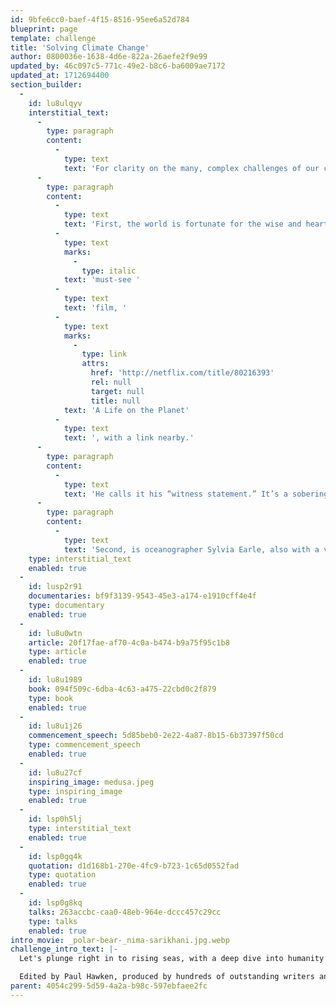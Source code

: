 ```yaml
---
id: 9bfe6cc0-baef-4f15-8516-95ee6a52d784
blueprint: page
template: challenge
title: 'Solving Climate Change'
author: 0800036e-1638-4d6e-822a-26aefe2f9e99
updated_by: 46c097c5-771c-49e2-b8c6-ba6009ae7172
updated_at: 1712694400
section_builder:
  -
    id: lu8ulqyv
    interstitial_text:
      -
        type: paragraph
        content:
          -
            type: text
            text: 'For clarity on the many, complex challenges of our changing climate, there are two voices that, for me, ring most clearly in all the words and images that have besieged us over the last twenty years.'
      -
        type: paragraph
        content:
          -
            type: text
            text: 'First, the world is fortunate for the wise and heartfelt voice of 94-year-old naturalist, broadcaster and humanist, Sir David Attenborough. He not only clarifies the climate crisis; he also delineates clear solutions, as in his '
          -
            type: text
            marks:
              -
                type: italic
            text: 'must-see '
          -
            type: text
            text: 'film, '
          -
            type: text
            marks:
              -
                type: link
                attrs:
                  href: 'http://netflix.com/title/80216393'
                  rel: null
                  target: null
                  title: null
            text: 'A Life on the Planet'
          -
            type: text
            text: ', with a link nearby.'
      -
        type: paragraph
        content:
          -
            type: text
            text: 'He calls it his “witness statement.” It’s a sobering yet hopeful investigation of the actions to which all of us must commit our minds and hearts in full measure.'
      -
        type: paragraph
        content:
          -
            type: text
            text: 'Second, is oceanographer Sylvia Earle, also with a video link nearby, sharing a lifetime’s love of and experience with the oceans. With humor and wisdom, she urges us to pay attention and take action.   '
    type: interstitial_text
    enabled: true
  -
    id: lusp2r91
    documentaries: bf9f3139-9543-45e3-a174-e1910cff4e4f
    type: documentary
    enabled: true
  -
    id: lu8u0wtn
    article: 20f17fae-af70-4c0a-b474-b9a75f95c1b8
    type: article
    enabled: true
  -
    id: lu8u1989
    book: 094f509c-6dba-4c63-a475-22cbd0c2f879
    type: book
    enabled: true
  -
    id: lu8u1j26
    commencement_speech: 5d85beb0-2e22-4a87-8b15-6b37397f50cd
    type: commencement_speech
    enabled: true
  -
    id: lu8u27cf
    inspiring_image: medusa.jpeg
    type: inspiring_image
    enabled: true
  -
    id: lsp0h5lj
    type: interstitial_text
    enabled: true
  -
    id: lsp0gq4k
    quotation: d1d168b1-270e-4fc9-b723-1c65d0552fad
    type: quotation
    enabled: true
  -
    id: lsp0g8kq
    talks: 263accbc-caa0-48eb-964e-dccc457c29cc
    type: talks
    enabled: true
intro_movie: _polar-bear-_nima-sarikhani.jpg.webp
challenge_intro_text: |-
  Let's plunge right in to rising seas, with a deep dive into humanity’s climate crisis. The title says it all: “Drawdown. The Most Comprehensive Plan Ever Proposed to Reverse Global Warning.”

  Edited by Paul Hawken, produced by hundreds of outstanding writers and researchers from across the continents, this is indeed a visionary and comprehensive resource for understanding both the challenges and solutions of this climate change era, the Anthropocene. This is truly an exciting and hopeful read.
parent: 4054c299-5d59-4a2a-b98c-597ebfaee2fc
---
```

